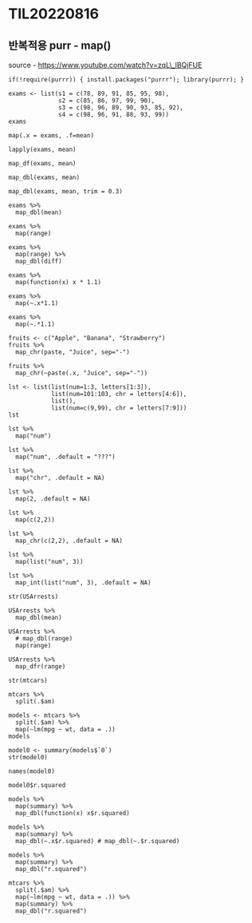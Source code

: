 # TIL20220816

## 반복적용 purr - map()

source - https://www.youtube.com/watch?v=zqL\_lBQjFUE

```
if(!require(purrr)) { install.packages("purrr"); library(purrr); }
```

```
exams <- list(s1 = c(78, 89, 91, 85, 95, 98),
              s2 = c(85, 86, 97, 99, 90),
              s3 = c(98, 96, 89, 90, 93, 85, 92),
              s4 = c(98, 96, 91, 88, 93, 99))
exams
```

```
map(.x = exams, .f=mean)
```

```
lapply(exams, mean)
```

```
map_df(exams, mean)
```

```
map_dbl(exams, mean)
```

```
map_dbl(exams, mean, trim = 0.3)
```

```
exams %>% 
  map_dbl(mean)
```

```
exams %>% 
  map(range) 
```

```
exams %>% 
  map(range) %>% 
  map_dbl(diff)
```

```
exams %>% 
  map(function(x) x * 1.1)
```

```
exams %>% 
  map(~.x*1.1)
```

```
exams %>% 
  map(~.*1.1)
```

```
fruits <- c("Apple", "Banana", "Strawberry")
fruits %>% 
  map_chr(paste, "Juice", sep="-")
```

```
fruits %>% 
  map_chr(~paste(.x, "Juice", sep="-"))
```

```
lst <- list(list(num=1:3, letters[1:3]),
            list(num=101:103, chr = letters[4:6]),
            list(),
            list(num=c(9,99), chr = letters[7:9]))
lst
```

```
lst %>% 
  map("num")
```

```
lst %>% 
  map("num", .default = "???")
```

```
lst %>% 
  map("chr", .default = NA)
```

```
lst %>% 
  map(2, .default = NA)
```

```
lst %>% 
  map(c(2,2))
```

```
lst %>% 
  map_chr(c(2,2), .default = NA)
```

```
lst %>% 
  map(list("num", 3))
```

```
lst %>% 
  map_int(list("num", 3), .default = NA)
```

```
str(USArrests)
```

```
USArrests %>% 
  map_dbl(mean)
```

```
USArrests %>% 
  # map_dbl(range)
  map(range)
```

```
USArrests %>% 
  map_dfr(range)
```

```
str(mtcars)
```

```
mtcars %>% 
  split(.$am)
```

```
models <- mtcars %>% 
  split(.$am) %>% 
  map(~lm(mpg ~ wt, data = .))
models
```

```
model0 <- summary(models$`0`)
str(model0)
```

```
names(model0)
```

```
model0$r.squared
```

```
models %>% 
  map(summary) %>% 
  map_dbl(function(x) x$r.squared)
```

```
models %>% 
  map(summary) %>% 
  map_dbl(~.x$r.squared) # map_dbl(~.$r.squared)
```

```
models %>% 
  map(summary) %>% 
  map_dbl("r.squared")
```

```
mtcars %>% 
  split(.$am) %>% 
  map(~lm(mpg ~ wt, data = .)) %>% 
  map(summary) %>% 
  map_dbl("r.squared")
```
